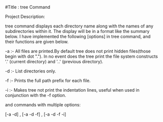 #Title : tree Command

Project Description:
	
tree command displays each directory name along with the names of any subdirectories within it. The display will be in a format like the summary below.
I have implemented the following [options] in tree command, and their functions are given below.

-a  :-		All files are printed.By default tree does not print hidden files(those begin with 			dot "."). In no event does the tree print the file system constructs '.' (current 			directory) and '..' (previous directory).

-d  :-		List directories only.

-f  :-          Prints the full path prefix for each file.

-i :-		Makes tree not print the indentation lines, useful when used in
                conjunction with the -f option.
                
and commands with multiple options:
                
[-a -d] , [-a -d -f]  , [-a -d -f -i]
